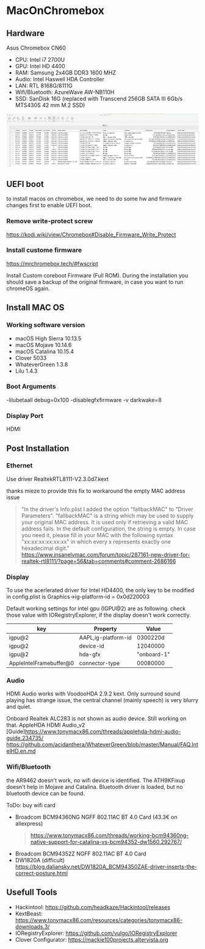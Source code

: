 # MacOnChromebox
## Hardware 
Asus Chromebox CN60
- CPU: Intel i7 2700U
- GPU: Intel HD 4400
- RAM: Samsung 2x4GB DDR3 1600 MHZ
- Audio: Intel Haswell HDA Controller
- LAN: RTL 8168G/8111G
- Wifi/Bluetooth: AzureWave AW-NB110H
- SSD: SanDisk 16G      (replaced with Transcend 256GB SATA III 6Gb/s MTS430S 42 mm M.2 SSD)

![pcie devices](https://github.com/caikn/MacOnChromebox/blob/master/image/pcie.png?raw=true "PCIe devices")

## UEFI boot
to install macos on chromebox, we need to do some hw and firmware changes first to enable UEFI boot.
### Remove write-protect screw
https://kodi.wiki/view/Chromebox#Disable_Firmware_Write_Protect

### Install custome firmware
https://mrchromebox.tech/#fwscript

Install Custom coreboot Firmware (Full ROM). During the installation you should save a backup of the original firmware, in case you want to run chromeOS again.

## Install MAC OS
### Working software version
- macOS High Sierra 10.13.5
- macOS Mojave 10.14.6
- macOS Catalina 10.15.4
- Clover 5033
- WhateverGreen 1.3.8
- Lilu 1.4.3
  
### Boot Arguments  
-lilubetaall debug=0x100 -disablegfxfirmware -v darkwake=8
 
### Display Port
HDMI
  

## Post Installation

### Ethernet
Use driver RealtekRTL8111-V2.3.0d7.kext

thanks mieze to provide this fix to workaround the empty MAC address issue
>"In the driver's Info.plist I added the option "fallbackMAC" to "Driver Parameters". "fallbackMAC" is a string which may be used to supply your original MAC address. It is used only if retrieving a valid MAC address fails. In the default configuration, the string is empty. In case you need it, please fill in your MAC with the following syntax "xx:xx:xx:xx:xx:xx" in which every x represents exactly one hexadecimal digit."  https://www.insanelymac.com/forum/topic/287161-new-driver-for-realtek-rtl8111/?page=56&tab=comments#comment-2686166

### Display
To use the acerlerated driver for Intel HD4400, the only key to be modified in config.plist is Graphics->ig-platform-id = 0x0d220003

Default working settings for intel gpu (IGPU@2) are as following. check those value with IORegistryExplorer, if the display doesn't work correctly.

| key    | Property             | Value       |
|--------|----------------------|-------------|
| igpu@2 | AAPL,ig-platform-id  | 0300220d    |
| igpu@2 | device-id            | 12040000    |
| igpu@2 | hda-gfx              | "onboard-1" |
| AppleIntelFramebuffer@0 | connector-type | 00080000 |

### Audio
HDMI Audio works with VoodooHDA 2.9.2 kext. Only surround sound playing has strange issue, the central channel (mainly speech) is very blurry and quiet. 

Onboard Realtek ALC283 is not shown as audio device. Still working on that.
AppleHDA HDMI Audio_v2 [Guide]https://www.tonymacx86.com/threads/applehda-hdmi-audio-guide.234735/
https://github.com/acidanthera/WhateverGreen/blob/master/Manual/FAQ.IntelHD.en.md



### Wifi/Bluetooth
the AR9462 doesn't work, no wifi device is identified. The ATH9KFixup doesn't help in Mojave and Catalina.
Bluetooth driver is loaded, but no bluetooth device can be found.

ToDo: buy wifi card

- Broadcom BCM94360NG NGFF 802.11AC BT 4.0 Card  (43.3€ on aliexpress)
  > https://www.tonymacx86.com/threads/working-bcm94360ng-native-support-for-catalina-vs-bcm94352-dw1560.292767/
- Broadcom BCM94352Z NGFF 802.11AC BT 4.0 Card
- DW1820A (difficult) https://blog.daliansky.net/DW1820A_BCM94350ZAE-driver-inserts-the-correct-posture.html


## Usefull Tools
  - Hackintool: https://github.com/headkaze/Hackintool/releases
  - KextBeast: https://www.tonymacx86.com/resources/categories/tonymacx86-downloads.3/
  - IORegistryExplorer: https://github.com/vulgo/IORegistryExplorer
  - Clover Configurator: https://mackie100projects.altervista.org
